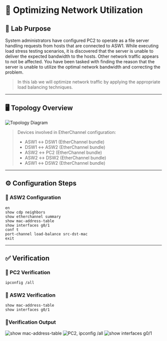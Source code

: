 # 🔧 Optimizing Network Utilization

## 🧠 Lab Purpose
System administrators have configured PC2 to operate as a file server handling requests from hosts that are connected to ASW1. 
While executing load stress testing scenarios, it is discovered that the server is unable to deliver the expected bandwidth to the hosts. 
Other network traffic appears to not be affected. You have been tasked with finding the reason that the server is unable to utilize 
the optimal network bandwidth and correcting the problem.
  
> In this lab we will optimize network traffic by applying the appropriate load balancing techniques.

---

## 🖥️ Topology Overview
![Topology Diagram](https://github.com/nickbruggen90/Boson-Network-Labs/blob/main/Images/Screenshot%202025-03-21%20160929.png)
> Devices involved in EtherChannel configuration: 
> - ASW1 ↔ DSW1 (EtherChannel bundle)
> - DSW1 ↔ ASW2 (EtherChannel bundle)
> - ASW2 ↔ PC2 (EtherChannel bundle)
> - ASW2 ↔ DSW2 (EtherChannel bundle)
> - ASW1 ↔ DSW2 (EtherChannel bundle)
---
## ⚙️ Configuration Steps

### 🔹 ASW2 Configuration
```cisco
en
show cdp neighbors
show etherchannel summary
show mac-address-table
show interfaces g0/1
conf t
port-channel load-balance src-dst-mac
exit
```
---
## ✅ Verification
### 🔹 PC2 Verification
```cisco
ipconfig /all
```
### 🔹 ASW2 Verification
```cisco
show mac-address-table
show interfaces g0/1
```
### 🔎Verification Output  
![show mac-address-table](https://github.com/nickbruggen90/Boson-Network-Labs/blob/main/Images/Screenshot%202025-03-21%20172103.png)
![PC2, ipconfig /all](https://github.com/nickbruggen90/Boson-Network-Labs/blob/main/Images/Screenshot%202025-03-21%20172224.png)
![show interfaces g0/1](https://github.com/nickbruggen90/Boson-Network-Labs/blob/main/Images/Screenshot%202025-03-21%20172206.png)
